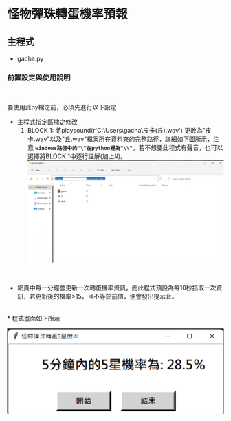 # 怪物彈珠轉蛋機率預報

## 主程式

* gacha.py

### 前置設定與使用說明

<br>

要使用此py檔之前，必須先進行以下設定

* 主程式指定區塊之修改
    1. BLOCK 1: 將playsound(r'C:\\Users\\gacha\\皮卡(丘).wav') 更改為"皮卡.wav"以及"丘.wav"檔案所在資料夾的完整路徑，詳細如下圖所示，注意 **`windows路徑中的"\"在python裡為"\\"`**，若不想要此程式有聲音，也可以選擇將BLOCK 1中逐行註解(加上#)。 
    ![df](docs/path.png)

<br>

* 網頁中每一分鐘會更新一次轉蛋機率資訊，而此程式預設為每10秒抓取一次資訊，若更新後的機率>15，且不等於前值，便會發出提示音。

<br>
* 程式畫面如下所示

![df](docs/gui.png)